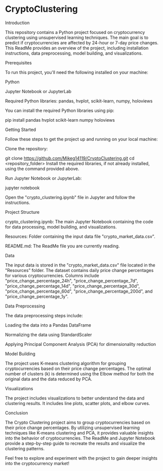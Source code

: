 # CryptoClustering

Introduction


This repository contains a Python project focused on cryptocurrency clustering using unsupervised learning techniques. The main goal is to predict if cryptocurrencies are affected by 24-hour or 7-day price changes. This ReadMe provides an overview of the project, including installation instructions, data preprocessing, model building, and visualizations.


Prerequisites


To run this project, you'll need the following installed on your machine:

Python

Jupyter Notebook or JupyterLab

Required Python libraries: pandas, hvplot, scikit-learn, numpy, holoviews


You can install the required Python libraries using pip:

pip install pandas hvplot scikit-learn numpy holoviews


Getting Started


Follow these steps to get the project up and running on your local machine:

Clone the repository:

git clone https://github.com/Mikeg14119/CryptoClustering.git
cd <repository_folder>
Install the required libraries, if not already installed, using the command provided above.


Run Jupyter Notebook or JupyterLab:

jupyter notebook

Open the "crypto_clustering.ipynb" file in Jupyter and follow the instructions.


Project Structure

crypto_clustering.ipynb: The main Jupyter Notebook containing the code for data processing, model building, and visualizations.

Resources: Folder containing the input data file "crypto_market_data.csv".

README.md: The ReadMe file you are currently reading.


Data


The input data is stored in the "crypto_market_data.csv" file located in the "Resources" folder. The dataset contains daily price change percentages for various cryptocurrencies. Columns include "price_change_percentage_24h", "price_change_percentage_7d", "price_change_percentage_14d", "price_change_percentage_30d", "price_change_percentage_60d", "price_change_percentage_200d", and "price_change_percentage_1y".


Data Preprocessing


The data preprocessing steps include:

Loading the data into a Pandas DataFrame

Normalizing the data using StandardScaler

Applying Principal Component Analysis (PCA) for dimensionality reduction


Model Building

The project uses K-means clustering algorithm for grouping cryptocurrencies based on their price change percentages. The optimal number of clusters (k) is determined using the Elbow method for both the original data and the data reduced by PCA.


Visualizations

The project includes visualizations to better understand the data and clustering results. It includes line plots, scatter plots, and elbow curves.


Conclusion

The Crypto Clustering project aims to group cryptocurrencies based on their price change percentages. By utilizing unsupervised learning techniques like K-means clustering and PCA, it provides valuable insights into the behavior of cryptocurrencies. The ReadMe and Jupyter Notebook provide a step-by-step guide to recreate the results and visualize the clustering patterns.

Feel free to explore and experiment with the project to gain deeper insights into the cryptocurrency market!
